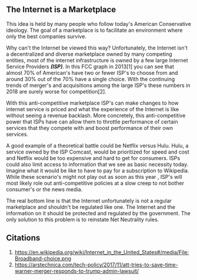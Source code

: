 ## The Internet is a Marketplace

This idea is held by many people who follow today's American Conservative ideology. The goal of a marketplace is to facilitate an environment where only the best companies survive.

Why can't the Internet be viewed this way? Unfortunately, the Internet isn't a decentralized and diverse marketplace owned by many competing entities, most of the internet infrastructure is owned by a few large Internet Service Providers ***(ISP)***. In this FCC graph in 2013[1] you can see that almost 70% of American's have two or fewer ISP's to choose from and around 30% out of the 70% have a single choice. With the continuing trends of merger's and acquisitions among the large ISP's these numbers in 2018 are surely worse for competition[2]. 

With this anti-competitive marketplace ISP's can make changes to how internet service is priced and what the experience of the Internet is like without seeing a revenue backlash. More concretely, this anti-competitive power that ISPs have can allow them to throttle performance of certain services that they compete with and boost performance of their own services. 

A good example of a theoretical battle could be Netflix versus Hulu. Hulu, a service owned by the ISP Comcast, would be prioritized for speed and cost and Netflix would be too expensive and hard to get for consumers. ISPs could also limit access to information that we see as basic necessity today. Imagine what it would be like to have to pay for a subscription to Wikipedia. While these scenario's might not play out as soon as this year , ISP's will most likely role out anti-competitive policies at a slow creep to not bother consumer's or the news media.

The real bottom line is that the Internet unfortunately is not a regular marketplace and shouldn't be regulated like one. The Internet and the information on it should be protected and regulated by the government. The only solution to this problem is to reinstate Net Neutrality rules. 



## Citations

1. https://en.wikipedia.org/wiki/Internet_in_the_United_States#/media/File:Broadband-choice.png
2. https://arstechnica.com/tech-policy/2017/11/att-tries-to-save-time-warner-merger-responds-to-trump-admin-lawsuit/